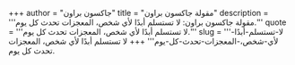 +++
author = "جاكسون براون"
title = "مقولة جاكسون براون"
description = '''مقولة جاكسون براون: لا تستسلم أبدًا لأي شخص، المعجزات تحدث كل يوم.'''
quote = '''لا تستسلم أبدًا لأي شخص، المعجزات تحدث كل يوم.'''
slug = '''لا-تستسلم-أبدًا-لأي-شخص،-المعجزات-تحدث-كل-يوم'''
+++
لا تستسلم أبدًا لأي شخص، المعجزات تحدث كل يوم.

